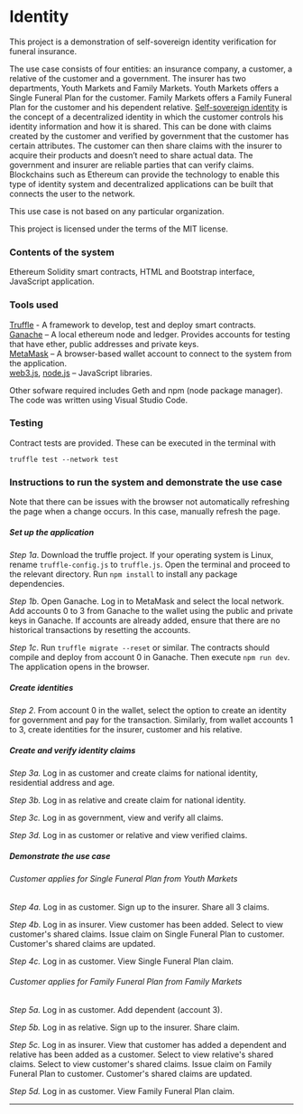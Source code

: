 # Identity

This project is a demonstration of self-sovereign identity verification for funeral insurance. 

The use case consists of four entities: an insurance company, a customer, a relative of the customer and a government. The insurer has two departments, Youth Markets and Family Markets. Youth Markets offers a Single Funeral Plan for the customer. Family Markets offers a Family Funeral Plan for the customer and his dependent relative. [Self-sovereign identity](https://sovrin.org/wp-content/uploads/2018/03/The-Inevitable-Rise-of-Self-Sovereign-Identity.pdf) is the concept of a decentralized identity in which the customer controls his identity information and how it is shared. This can be done with claims created by the customer and verified by government that the customer has certain attributes. The customer can then share claims with the insurer to acquire their products and doesn’t need to share actual data. The government and insurer are reliable parties that can verify claims. Blockchains such as Ethereum can provide the technology to enable this type of identity system and decentralized applications can be built that connects the user to the network.

This use case is not based on any particular organization.

This project is licensed under the terms of the MIT license.

### Contents of the system
Ethereum Solidity smart contracts, HTML and Bootstrap interface, JavaScript application.

### Tools used
[Truffle](https://truffleframework.com/truffle) - A framework to develop, test and deploy smart contracts.  
[Ganache](https://truffleframework.com/ganache) – A local ethereum node and ledger. Provides accounts for testing that have ether, public addresses and private keys.  
[MetaMask](https://metamask.io/) – A browser-based wallet account to connect to the system from the application.  
[web3.js](https://web3js.readthedocs.io/en/1.0/index.html), [node.js](https://nodejs.org/en/) – JavaScript libraries.

Other sofware required includes Geth and npm (node package manager).  
The code was written using Visual Studio Code.

### Testing
Contract tests are provided. These can be executed in the terminal with 

```
truffle test --network test
```

### Instructions to run the system and demonstrate the use case
Note that there can be issues with the browser not automatically refreshing the page when a change occurs. In this case, manually refresh the page.

##### Set up the application

*Step 1a*. Download the truffle project. If your operating system is Linux, rename `truffle-config.js` to `truffle.js`. Open the terminal and proceed to the relevant directory. Run `npm install` to install any package dependencies.

*Step 1b*. Open Ganache. Log in to MetaMask and select the local network. Add accounts 0 to 3 from Ganache to the wallet using the public and private keys in Ganache. If accounts are already added, ensure that there are no historical transactions by resetting the accounts.

*Step 1c*. Run `truffle migrate --reset` or similar. The contracts should compile and deploy from account 0 in Ganache. Then execute `npm run dev`. The application opens in the browser.

##### Create identities

*Step 2*. From account 0 in the wallet, select the option to create an identity for government and pay for the transaction. Similarly, from wallet accounts 1 to 3, create identities for the insurer, customer and his relative. 

##### Create and verify identity claims

*Step 3a.* Log in as customer and create claims for national identity, residential address and age.

*Step 3b.* Log in as relative and create claim for national identity.

*Step 3c.* Log in as government, view and verify all claims.

*Step 3d.* Log in as customer or relative and view verified claims.

##### Demonstrate the use case

###### Customer applies for Single Funeral Plan from Youth Markets

*Step 4a.* Log in as customer. Sign up to the insurer. Share all 3 claims.

*Step 4b.* Log in as insurer. View customer has been added. Select to view customer's shared claims. Issue claim on Single Funeral Plan to customer. Customer's shared claims are updated.

*Step 4c.* Log in as customer. View Single Funeral Plan claim.

###### Customer applies for Family Funeral Plan from Family Markets

*Step 5a.* Log in as customer. Add dependent (account 3).

*Step 5b.* Log in as relative. Sign up to the insurer. Share claim.

*Step 5c.* Log in as insurer. View that customer has added a dependent and relative has been added as a customer. Select to view relative's shared claims. Select to view customer's shared claims. Issue claim on Family Funeral Plan to customer. Customer's shared claims are updated.

*Step 5d.* Log in as customer. View Family Funeral Plan claim.

----------
